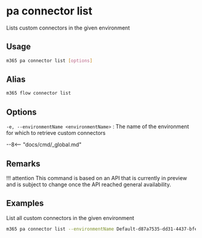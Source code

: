 # pa connector list

Lists custom connectors in the given environment

## Usage

```sh
m365 pa connector list [options]
```

## Alias

```sh
m365 flow connector list
```

## Options

`-e, --environmentName <environmentName>`
: The name of the environment for which to retrieve custom connectors

--8<-- "docs/cmd/_global.md"

## Remarks

!!! attention
    This command is based on an API that is currently in preview and is subject to change once the API reached general availability.

## Examples

List all custom connectors in the given environment

```sh
m365 pa connector list --environmentName Default-d87a7535-dd31-4437-bfe1-95340acd55c5
```

